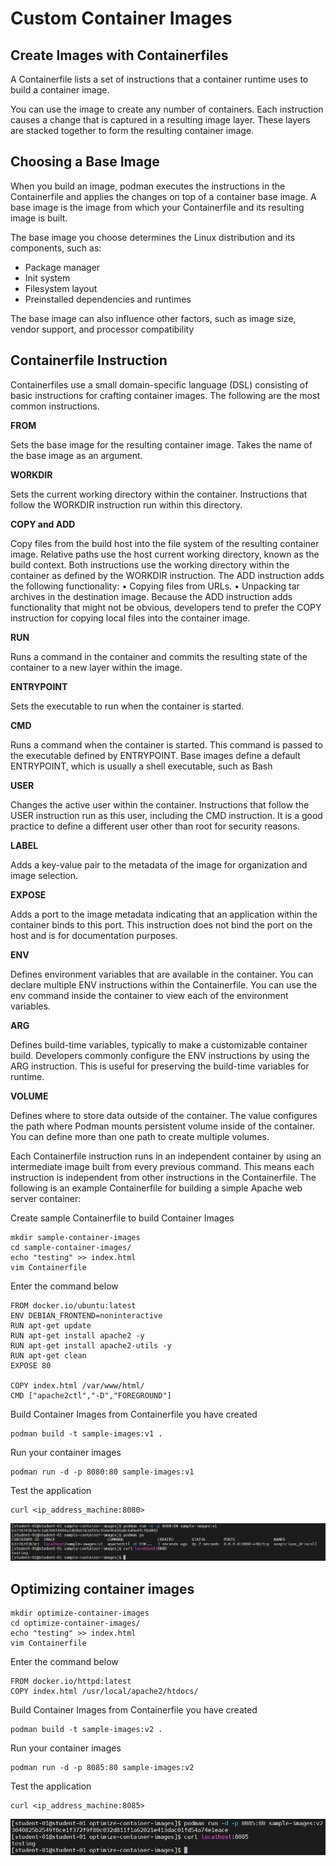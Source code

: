 # Custom Container Images

## Create Images with Containerfiles
A Containerfile lists a set of instructions that a container runtime uses to build a container image.

You can use the image to create any number of containers.
Each instruction causes a change that is captured in a resulting image layer. These layers are
stacked together to form the resulting container image.

## Choosing a Base Image
When you build an image, podman executes the instructions in the Containerfile and applies the changes on top of a container base image. A base image is the image from which your Containerfile and its resulting image is built.

The base image you choose determines the Linux distribution and its components, such as:
- Package manager
- Init system
- Filesystem layout
- Preinstalled dependencies and runtimes

The base image can also influence other factors, such as image size, vendor support, and processor compatibility

## Containerfile Instruction
Containerfiles use a small domain-specific language (DSL) consisting of basic instructions for crafting container images. The following are the most common instructions.

**FROM**

Sets the base image for the resulting container image. Takes the name of the base image as
an argument.

**WORKDIR**

Sets the current working directory within the container. Instructions that follow the WORKDIR
instruction run within this directory.

**COPY and ADD**

Copy files from the build host into the file system of the resulting container image. Relative paths use the host current working directory, known as the build context. Both instructions use the working directory within the container as defined by the WORKDIR instruction.
The ADD instruction adds the following functionality:
• Copying files from URLs.
• Unpacking tar archives in the destination image.
Because the ADD instruction adds functionality that might not be obvious, developers tend to prefer the COPY instruction for copying local files into the container image.

**RUN**

Runs a command in the container and commits the resulting state of the container to a new layer within the image.

**ENTRYPOINT**

Sets the executable to run when the container is started.

**CMD**

Runs a command when the container is started. This command is passed to the executable defined by ENTRYPOINT. Base images define a default ENTRYPOINT, which is usually a shell executable, such as Bash

**USER**

Changes the active user within the container. Instructions that follow the USER instruction run as this user, including the CMD instruction. It is a good practice to define a different user other
than root for security reasons.

**LABEL**

Adds a key-value pair to the metadata of the image for organization and image selection.

**EXPOSE**

Adds a port to the image metadata indicating that an application within the container binds to this port. This instruction does not bind the port on the host and is for documentation purposes.

**ENV**

Defines environment variables that are available in the container. You can declare multiple ENV instructions within the Containerfile. You can use the env command inside the container to
view each of the environment variables.

**ARG**

Defines build-time variables, typically to make a customizable container build. Developers commonly configure the ENV instructions by using the ARG instruction. This is useful for
preserving the build-time variables for runtime.

**VOLUME**

Defines where to store data outside of the container. The value configures the path where Podman mounts persistent volume inside of the container. You can define more than one path to create multiple volumes.

Each Containerfile instruction runs in an independent container by using an intermediate image built from every previous command. This means each instruction is independent from other instructions in the Containerfile. The following is an example Containerfile for building a simple Apache web server container:

Create sample Containerfile to build Container Images
```
mkdir sample-container-images
cd sample-container-images/
echo "testing" >> index.html
vim Containerfile
```

Enter the command below
```
FROM docker.io/ubuntu:latest
ENV DEBIAN_FRONTEND=noninteractive
RUN apt-get update
RUN apt-get install apache2 -y
RUN apt-get install apache2-utils -y
RUN apt-get clean
EXPOSE 80

COPY index.html /var/www/html/
CMD ["apache2ctl","-D","FOREGROUND"]
```

Build Container Images from Containerfile you have created
```
podman build -t sample-images:v1 .
```

Run your container images
```
podman run -d -p 8080:80 sample-images:v1
```

Test the application
```
curl <ip_address_machine:8080>
```
![](/Chapter-4-Podman/img/containerfile-1.png)


## Optimizing container images
```
mkdir optimize-container-images
cd optimize-container-images/
echo "testing" >> index.html
vim Containerfile
```

Enter the command below
```
FROM docker.io/httpd:latest
COPY index.html /usr/local/apache2/htdocs/
```

Build Container Images from Containerfile you have created
```
podman build -t sample-images:v2 .
```

Run your container images
```
podman run -d -p 8085:80 sample-images:v2
```

Test the application
```
curl <ip_address_machine:8085>
```
![](/Chapter-4-Podman/img/containerfile-2.png)
